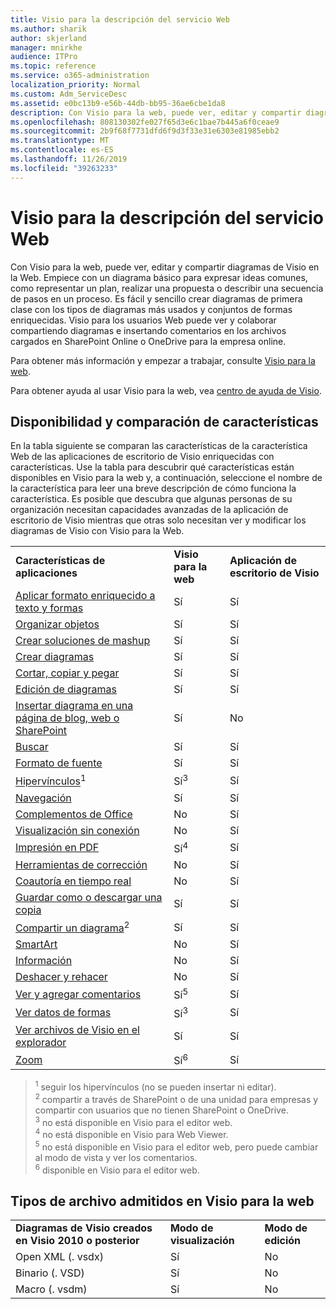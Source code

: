 ```yaml
---
title: Visio para la descripción del servicio Web
ms.author: sharik
author: skjerland
manager: mnirkhe
audience: ITPro
ms.topic: reference
ms.service: o365-administration
localization_priority: Normal
ms.custom: Adm_ServiceDesc
ms.assetid: e0bc13b9-e56b-44db-bb95-36ae6cbe1da8
description: Con Visio para la web, puede ver, editar y compartir diagramas de Visio en la Web.
ms.openlocfilehash: 808130302fe027f65d3e6c1bae7b445a6f0ceae9
ms.sourcegitcommit: 2b9f68f7731dfd6f9d3f33e31e6303e81985ebb2
ms.translationtype: MT
ms.contentlocale: es-ES
ms.lasthandoff: 11/26/2019
ms.locfileid: "39263233"
---
```

# <a name="visio-for-the-web-service-description"></a>Visio para la descripción del servicio Web

Con Visio para la web, puede ver, editar y compartir diagramas de Visio en la Web. Empiece con un diagrama básico para expresar ideas comunes, como representar un plan, realizar una propuesta o describir una secuencia de pasos en un proceso. Es fácil y sencillo crear diagramas de primera clase con los tipos de diagramas más usados y conjuntos de formas enriquecidas. Visio para los usuarios Web puede ver y colaborar compartiendo diagramas e insertando comentarios en los archivos cargados en SharePoint Online o OneDrive para la empresa online.
  
Para obtener más información y empezar a trabajar, consulte [Visio para la web](https://products.office.com/en-US/visio/visio-online).
  
Para obtener ayuda al usar Visio para la web, vea [centro de ayuda de Visio](https://support.office.com/visio).
  
## <a name="feature-availability-and-comparison"></a>Disponibilidad y comparación de características

En la tabla siguiente se comparan las características de la característica Web de las aplicaciones de escritorio de Visio enriquecidas con características. Use la tabla para descubrir qué características están disponibles en Visio para la web y, a continuación, seleccione el nombre de la característica para leer una breve descripción de cómo funciona la característica. Es posible que descubra que algunas personas de su organización necesitan capacidades avanzadas de la aplicación de escritorio de Visio mientras que otras solo necesitan ver y modificar los diagramas de Visio con Visio para la Web. 
  
||||
|:-----|:-----|:-----|
|**Características de aplicaciones** <br/> |**Visio para la web** <br/> |**Aplicación de escritorio de Visio** <br/> |
|[Aplicar formato enriquecido a texto y formas](visio-online.md#apply-rich-formatting-to-text-and-shapes) <br/> |Sí  <br/> |Sí  <br/> |
|[Organizar objetos](visio-online.md#arrange-objects) <br/> |Sí  <br/> |Sí  <br/> |
|[Crear soluciones de mashup](visio-online.md#build-mashup-solutions) <br/> |Sí  <br/> |Sí  <br/> |
|[Crear diagramas](visio-online.md#create-diagrams) <br/> |Sí  <br/> |Sí  <br/> |
|[Cortar, copiar y pegar](visio-online.md#cut-copy-and-paste) <br/> |Sí  <br/> |Sí  <br/> |
|[Edición de diagramas](visio-online.md#edit-diagrams) <br/> |Sí  <br/> |Sí  <br/> |
|[Insertar diagrama en una página de blog, web o SharePoint](visio-online.md#embed-diagram-in-a-sharepoint-web-or-blog-page) <br/> |Sí  <br/> |No  <br/> |
|[Buscar](visio-online.md#find) <br/> |Sí  <br/> |Sí  <br/> |
|[Formato de fuente](visio-online.md#font-formatting) <br/> |Sí  <br/> |Sí  <br/> |
|[Hipervínculos](visio-online.md#hyperlinks)<sup>1</sup> <br/> |Sí<sup>3</sup> <br/> |Sí  <br/> |
|[Navegación](visio-online.md#navigation) <br/> |Sí  <br/> |Sí  <br/> |
|[Complementos de Office](visio-online.md#office-add-ins) <br/> |No  <br/> |Sí  <br/> |
|[Visualización sin conexión](visio-online.md#offline-viewing) <br/> |No  <br/> |Sí  <br/> |
|[Impresión en PDF](visio-online.md#print-to-pdf) <br/> |Sí<sup>4</sup> <br/> |Sí  <br/> |
|[Herramientas de corrección](visio-online.md#proofing-tools) <br/> |No  <br/> |Sí  <br/> |
|[Coautoría en tiempo real](visio-online.md#real-time-co-authoring) <br/> |No  <br/> |Sí  <br/> |
|[Guardar como o descargar una copia](visio-online.md#save-as-or-download-a-copy) <br/> |Sí  <br/> |Sí  <br/> |
|[Compartir un diagrama](visio-online.md#share-a-diagram)<sup>2</sup> <br/> |Sí  <br/> |Sí  <br/> |
|[SmartArt](visio-online.md#smartart) <br/> |No  <br/> |Sí  <br/> |
|[Información](visio-online.md#tell-me) <br/> |No  <br/> |Sí  <br/> |
|[Deshacer y rehacer](visio-online.md#undo-and-redo) <br/> |No  <br/> |Sí  <br/> |
|[Ver y agregar comentarios](visio-online.md#view-and-add-comments) <br/> |Sí<sup>5</sup> <br/> |Sí  <br/> |
|[Ver datos de formas](visio-online.md#view-shape-data) <br/> |Sí<sup>3</sup> <br/> |Sí  <br/> |
|[Ver archivos de Visio en el explorador](visio-online.md#view-visio-files-in-the-browser) <br/> |Sí  <br/> |Sí  <br/> |
|[Zoom](visio-online.md#zoom) <br/> |Sí<sup>6</sup> <br/> |Sí  <br/> |
   
> <sup>1</sup> seguir los hipervínculos (no se pueden insertar ni editar). 
<br/><sup>2</sup> compartir a través de SharePoint o de una unidad para empresas y compartir con usuarios que no tienen SharePoint o OneDrive. 
<br/> <sup>3</sup> no está disponible en Visio para el editor web.
<br/><sup>4</sup> no está disponible en Visio para Web Viewer. 
<br/><sup>5</sup> no está disponible en Visio para el editor web, pero puede cambiar al modo de vista y ver los comentarios. 
<br/><sup>6</sup> disponible en Visio para el editor web. 
  
## <a name="supported-file-types-in-visio-for-the-web"></a>Tipos de archivo admitidos en Visio para la web

||||
|:-----|:-----|:-----|
|**Diagramas de Visio creados en Visio 2010 o posterior** <br/> |**Modo de visualización** <br/> |**Modo de edición** <br/> |
|Open XML (. vsdx)  <br/> |Sí  <br/> |No  <br/> |
|Binario (. VSD)  <br/> |Sí  <br/> |No  <br/> |
|Macro (. vsdm)  <br/> |Sí  <br/> |No  <br/> |
   

